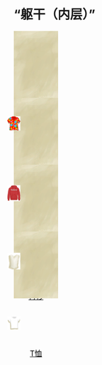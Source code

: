 # “躯干（内层）”  
<div style="display:inline-block"><div class="gamedatalist" style="text-align:center;;min-height:0px;"><div class="gamecard" style="width:100px; height:150px;"><a href="HawaiianShirt.md" style="color:black"><img class="bg" decoding="async" src="../wiki/Sprite/BG_SandTop.png" href="a.md" style="max-width:100px;max-height:150px;"><img decoding="async" src="../wiki/Sprite/HawaiianShirt.png" class="cardimageNoBack" style="transform: translate(-50%, 0%) scale(0.2932551319648094);"><span style="font-size: 16.666666666666668px;">夏威夷衬衫</span></a></div></div><div class="gamedatalist" style="text-align:center;;min-height:0px;"><div class="gamecard" style="width:100px; height:150px;"><a href="HoodieRetromation.md" style="color:black"><img class="bg" decoding="async" src="../wiki/Sprite/BG_SandTop.png" href="a.md" style="max-width:100px;max-height:150px;"><img decoding="async" src="../wiki/Sprite/HoodieRetromation.png" class="cardimageNoBack" style="transform: translate(-50%, 0%) scale(0.2932551319648094);"><span style="font-size: 16.666666666666668px;">卫衣</span></a></div></div><div class="gamedatalist" style="text-align:center;;min-height:0px;"><div class="gamecard" style="width:100px; height:150px;"><a href="ShirtFiber.md" style="color:black"><img class="bg" decoding="async" src="../wiki/Sprite/BG_SandTop.png" href="a.md" style="max-width:100px;max-height:150px;"><img decoding="async" src="../wiki/Sprite/ShirtFiber.png" class="cardimageNoBack" style="transform: translate(-50%, 0%) scale(0.2932551319648094);"><span style="font-size: 16.666666666666668px;">衬衫</span></a></div></div><div class="gamedatalist" style="text-align:center;;min-height:0px;"><div class="gamecard" style="width:100px; height:150px;"><a href="T-Shirt.md" style="color:black"><img class="bg" decoding="async" src="../wiki/Sprite/BG_SandTop.png" href="a.md" style="max-width:100px;max-height:150px;"><img decoding="async" src="../wiki/Sprite/Shirt.png" class="cardimageNoBack" style="transform: translate(-50%, 0%) scale(0.2932551319648094);"><span style="font-size: 16.666666666666668px;">T恤</span></a></div></div></div>  
  


<script>document.title="“躯干（内层）” - 卡牌生存百科 Card Survival Wiki";</script>